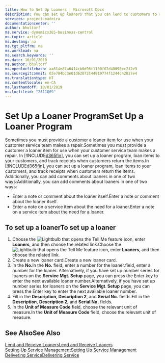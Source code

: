```yaml
---
title: How to Set Up Loaners | Microsoft Docs
description: You can set up loaners that you can lend to customers to replace service items while they are in service.
services: project-madeira
documentationcenter: ''
author: bholtorf
ms.service: dynamics365-business-central
ms.topic: article
ms.devlang: na
ms.tgt_pltfrm: na
ms.workload: na
ms.search.keywords: ''
ms.date: 10/01/2019
ms.author: bholtorf
ms.openlocfilehash: aa614e87a6414cb0d96f1130f02d40898cc2f2e3
ms.sourcegitcommit: 02e704bc3e01d62072144919774f1244c42827e4
ms.translationtype: HT
ms.contentlocale: en-CA
ms.lasthandoff: 10/01/2019
ms.locfileid: "2311869"
---
```

# <a name="set-up-a-loaner-program"></a><span data-ttu-id="1f1ed-103">Set Up a Loaner Program</span><span class="sxs-lookup"><span data-stu-id="1f1ed-103">Set Up a Loaner Program</span></span>
<span data-ttu-id="1f1ed-104">Sometimes you must provide a customer a loaner item for use when your customer service team makes a repair.</span><span class="sxs-lookup"><span data-stu-id="1f1ed-104">Sometimes you must provide a customer a loaner item for use when your customer service team makes a repair.</span></span> <span data-ttu-id="1f1ed-105">In [!INCLUDE[d365fin](includes/d365fin_md.md)], you can set up a loaner program, loan items to your customers, and track receipts when customers return the items.</span><span class="sxs-lookup"><span data-stu-id="1f1ed-105">In [!INCLUDE[d365fin](includes/d365fin_md.md)], you can set up a loaner program, loan items to your customers, and track receipts when customers return the items.</span></span> <span data-ttu-id="1f1ed-106">Additionally, you can add comments about loaners in one of two ways:</span><span class="sxs-lookup"><span data-stu-id="1f1ed-106">Additionally, you can add comments about loaners in one of two ways:</span></span>  
  
* <span data-ttu-id="1f1ed-107">Enter a note or comment about the loaner itself.</span><span class="sxs-lookup"><span data-stu-id="1f1ed-107">Enter a note or comment about the loaner itself.</span></span>  
* <span data-ttu-id="1f1ed-108">Enter a note on a service item about the need for a loaner.</span><span class="sxs-lookup"><span data-stu-id="1f1ed-108">Enter a note on a service item about the need for a loaner.</span></span>  

## <a name="to-set-up-a-loaner"></a><span data-ttu-id="1f1ed-109">To set up a loaner</span><span class="sxs-lookup"><span data-stu-id="1f1ed-109">To set up a loaner</span></span>  
1. <span data-ttu-id="1f1ed-110">Choose the ![Lightbulb that opens the Tell Me feature](media/ui-search/search_small.png "Tell me what you want to do") icon, enter **Loaners**, and then choose the related link.</span><span class="sxs-lookup"><span data-stu-id="1f1ed-110">Choose the ![Lightbulb that opens the Tell Me feature](media/ui-search/search_small.png "Tell me what you want to do") icon, enter **Loaners**, and then choose the related link.</span></span>  
2. <span data-ttu-id="1f1ed-111">Create a new loaner card.</span><span class="sxs-lookup"><span data-stu-id="1f1ed-111">Create a new loaner card.</span></span> 
3. <span data-ttu-id="1f1ed-112">In the **No.**</span><span class="sxs-lookup"><span data-stu-id="1f1ed-112">In the **No.**</span></span> <span data-ttu-id="1f1ed-113">field, enter a number for the loaner.</span><span class="sxs-lookup"><span data-stu-id="1f1ed-113">field, enter a number for the loaner.</span></span> <span data-ttu-id="1f1ed-114">Alternatively, if you have set up number series for loaners on the **Service Mgt. Setup** page, you can press the Enter key to enter the next available loaner number.</span><span class="sxs-lookup"><span data-stu-id="1f1ed-114">Alternatively, if you have set up number series for loaners on the **Service Mgt. Setup** page, you can press the Enter key to enter the next available loaner number.</span></span>  
4. <span data-ttu-id="1f1ed-115">Fill in the **Description**, **Description 2**, and **Serial No.** fields.</span><span class="sxs-lookup"><span data-stu-id="1f1ed-115">Fill in the **Description**, **Description 2**, and **Serial No.** fields.</span></span>  
5. <span data-ttu-id="1f1ed-116">In the **Unit of Measure Code** field, choose the relevant unit of measure.</span><span class="sxs-lookup"><span data-stu-id="1f1ed-116">In the **Unit of Measure Code** field, choose the relevant unit of measure.</span></span>  
  
## <a name="see-also"></a><span data-ttu-id="1f1ed-117">See Also</span><span class="sxs-lookup"><span data-stu-id="1f1ed-117">See Also</span></span>
[<span data-ttu-id="1f1ed-118">Lend and Receive Loaners</span><span class="sxs-lookup"><span data-stu-id="1f1ed-118">Lend and Receive Loaners</span></span>](service-how-to-lend-receive-loaners.md)  
[<span data-ttu-id="1f1ed-119">Setting Up Service Management</span><span class="sxs-lookup"><span data-stu-id="1f1ed-119">Setting Up Service Management</span></span>](service-setup-service.md)  
[<span data-ttu-id="1f1ed-120">Delivering Service</span><span class="sxs-lookup"><span data-stu-id="1f1ed-120">Delivering Service</span></span>](service-deliver-service.md)  

